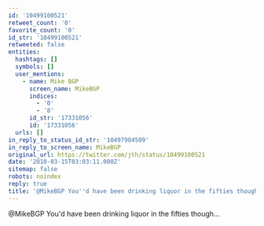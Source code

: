 ```yaml
---
id: '10499100521'
retweet_count: '0'
favorite_count: '0'
id_str: '10499100521'
retweeted: false
entities:
  hashtags: []
  symbols: []
  user_mentions:
    - name: Mike BGP
      screen_name: MikeBGP
      indices:
        - '0'
        - '8'
      id_str: '17331056'
      id: '17331056'
  urls: []
in_reply_to_status_id_str: '10497984509'
in_reply_to_screen_name: MikeBGP
original_url: https://twitter.com/jth/status/10499100521
date: '2010-03-15T03:03:11.000Z'
sitemap: false
robots: noindex
reply: true
title: '@MikeBGP You''d have been drinking liquor in the fifties though...'
---
```


@MikeBGP You'd have been drinking liquor in the fifties though...